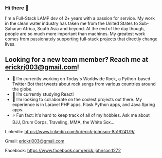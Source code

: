 ### Hi there 👋

I'm a Full-Stack LAMP dev of 2+ years with a passion for service. My work in the clean water industry has taken me from the United States to Sub-Saharan Africa, South Asia and beyond. 
At the end of the day though, people are so much more important than machines. My greatest work comes from passionately supporting full-stack projects that directly change lives. 

## Looking for a new team member? Reach me at <ins>erickrj003@gmail.com</ins>!

- 🔭 I’m currently working on Today's Worldwide Rock, a Python-based Twitter Bot that tweets about rock songs from various countries around the globe.
- 🌱 I’m currently studying React!
- 👯 I’m looking to collaborate on the coolest projects out there. My experience is in Laravel PHP apps, Flask Python apps, and Java Spring apps.
- ⚡ Fun fact: It's hard to keep track of all of my hobbies. Ask me about BJJ, Drum Corps, Traveling, MMA, the White Sox...

LinkedIn: https://www.linkedin.com/in/erick-johnson-8a1624179/

Gmail: erickrj003@gmail.com

Facebook: https://www.facebook.com/erick.johnson.1272
